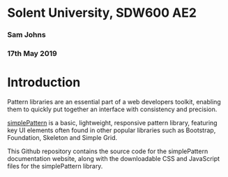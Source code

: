 # Solent University, SDW600 AE2    
### Sam Johns
### 17th May 2019

# Introduction

Pattern libraries are an essential part of a web developers toolkit, enabling them to quickly put together an interface with consistency and precision. 

[simplePattern]( https://2johns25.github.io/SWD600_AE2/index.html) is a basic, lightweight, responsive pattern library, featuring key UI elements often found in other popular libraries such as Bootstrap, Foundation, Skeleton and Simple Grid.

This Github repository contains the source code for the simplePattern documentation website, along with the downloadable CSS and JavaScript files for the simplePattern library.

